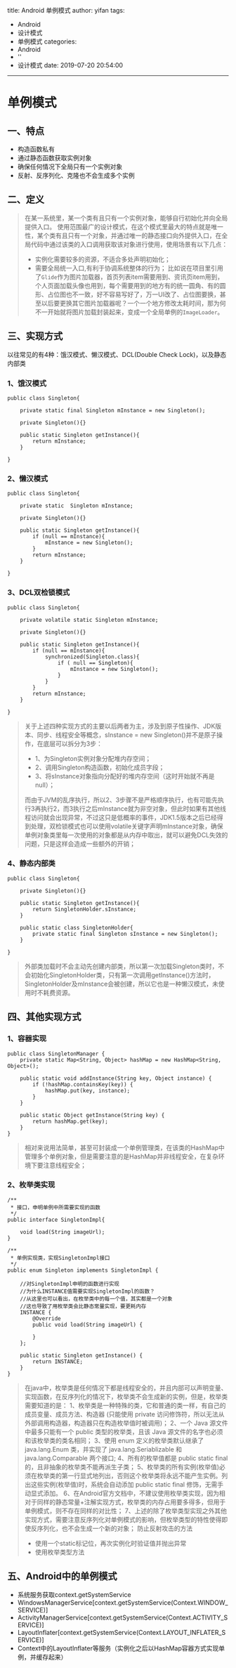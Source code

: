 title: Android 单例模式
author: yifan
tags:
  - Android
  - 设计模式
  - 单例模式
categories:
  - Android
  - ''
  - 设计模式
date: 2019-07-20 20:54:00
---
# 单例模式

## 一、特点

- 构造函数私有
- 通过静态函数获取实例对象
- 确保任何情况下全局只有一个实例对象
- 反射、反序列化、克隆也不会生成多个实例

## 二、定义

<!-- more -->

> 在某一系统里，某一个类有且只有一个实例对象，能够自行初始化并向全局提供入口。
使用范围最广的设计模式，在这个模式里最大的特点就是唯一性，某个类有且只有一个对象，并通过唯一的静态接口向外提供入口，在全局代码中通过该类的入口调用获取该对象进行使用，使用场景有以下几点：
> - 实例化需要较多的资源，不适合多处声明初始化；
> - 需要全局统一入口,有利于协调系统整体的行为；
> 比如说在项目里引用了`Glide`作为图片加载器，首页列表item需要用到、资讯页item用到，个人页面加载头像也用到，每个需要用到的地方有的统一圆角、有的圆形、占位图也不一致，好不容易写好了，万一UI改了、占位图要换，甚至以后要更换其它图片加载器呢？一个一个地方修改太耗时间，那为何不一开始就将图片加载封装起来，变成一个全局单例的`ImageLoader`。

## 三、实现方式
以往常见的有4种：饿汉模式、懒汉模式、DCL(Double Check Lock)，以及静态内部类
### 1、饿汉模式

```
public class Singleton{

    private static final Singleton mInstance = new Singleton();

    private Singleton(){}

    public static Singleton getInstance(){
        return mInstance;
    }

}
```

### 2、懒汉模式

```
public class Singleton{

    private static  Singleton mInstance;

    private Singleton(){}

    public static Singleton getInstance(){
        if (null == mInstance){
            mInstance = new Singleton();
        }
        return mInstance;
    }

}
```

### 3、DCL双检锁模式

```
public class Singleton{

    private volatile static Singleton mInstance;

    private Singleton(){}

    public static Singleton getInstance(){
        if (null == mInstance){
            synchronized(Singleton.class){
                if ( null == Singleton){
                    mInstance = new Singleton();
                }
            }
        }
        return mInstance;
    }

}
```

> 关于上述四种实现方式的主要以后两者为主，涉及到原子性操作、JDK版本、同步、线程安全等概念，sInstance = new Singleton()并不是原子操作，在底层可以拆分为3步：
> 
> - 1、为Singleton实例对象分配堆内存空间；
> - 2、调用Singleton构造函数，初始化成员字段；
> - 3、将sInstance对象指向分配好的堆内存空间（这时开始就不再是null）；
> 
> 而由于JVM的乱序执行，所以2、3步骤不是严格顺序执行，也有可能先执行3再执行2，而3执行之后mInstance就为非空对象，但此时如果有其他线程访问就会出现异常，不过这只是低概率的事件，JDK1.5版本之后已经得到处理，双检锁模式也可以使用volatile关键字声明mInstance对象，确保单例对象类里每一次使用的对象都是从内存中取出，就可以避免DCL失效的问题，只是这样会造成一些额外的开销；


### 4、静态内部类

```
public class Singleton{

    private Singleton(){}

    public static Singleton getInstance(){
        return SingletonHolder.sInstance;
    }

    public static class SingletonHolder{
        private static final Singleton sInstance = new Singleton();
    }

}
```
> 外部类加载时不会主动先创建内部类，所以第一次加载Singleton类时，不会初始化SingletonHolder类，只有第一次调用getInstance()方法时，SingletonHolder及mInstance会被创建，所以它也是一种懒汉模式，未使用时不耗费资源。

## 四、其他实现方式

### 1、容器实现
```
public class SingletonManager {
    private static Map<String, Object> hashMap = new HashMap<String, Object>();

    public static void addInstance(String key, Object instance) {
        if (!hashMap.containsKey(key)) {
            hashMap.put(key, instance);
        }
    }

    public static Object getInstance(String key) {
        return hashMap.get(key);
    }
}
```
> 相对来说用法简单，甚至可封装成一个单例管理类，在该类的HashMap中管理多个单例对象，但是需要注意的是HashMap并非线程安全，在复杂环境下要注意线程安全；

### 2、枚举类实现

```
/**
 * 接口，申明单例中所需要实现的函数
 */
public interface SingletonImpl{

    void load(String imageUrl);
}

/**
 * 单例实现类，实现SingletonImpl接口
 */
public enum Singleton implements SingletonImpl {

    //对SingletonImpl申明的函数进行实现
    //为什么INSTANCE值需要实现SingletonImpl的函数？
    //从这里也可以看出，在枚举类中的每一个值，其实都是一个对象
    //这也导致了用枚举类会比静态常量实现，要更耗内存
    INSTANCE {
        @Override
        public void load(String imageUrl) {

        }
    };

    public static Singleton getInstance() {
        return INSTANCE;
    }
}
```

> 在java中，枚举类是任何情况下都是线程安全的，并且内部可以声明变量、实现函数，在反序列化的情况下，枚举类不会生成新的实例，但是，枚举类需要知道的是：
> 1、枚举类是一种特殊的类，它和普通的类一样，有自己的成员变量、成员方法、构造器 (只能使用 private 访问修饰符，所以无法从外部调用构造器，构造器只在构造枚举值时被调用)；
> 2、一个 Java 源文件中最多只能有一个 public 类型的枚举类，且该 Java 源文件的名字也必须和该枚举类的类名相同；
> 3、使用 enum 定义的枚举类默认继承了 java.lang.Enum 类，并实现了 java.lang.Seriablizable 和 java.lang.Comparable 两个接口;
> 4、所有的枚举值都是 public static final 的，且非抽象的枚举类不能再派生子类；
> 5、枚举类的所有实例(枚举值)必须在枚举类的第一行显式地列出，否则这个枚举类将永远不能产生实例。列出这些实例(枚举值)时，系统会自动添加 public static final 修饰，无需手动显式添加。
> 6、在Android官方文档中，不建议使用枚举类实现，因为相对于同样的静态常量+注解实现方式，枚举类的内存占用要多得多，但用于单例模式，则不存在同样的对比性；
> 7、上述的除了枚举类型实现之外其他实现方式，需要注意反序列化对单例模式的影响，但枚举类型的特性使得即使反序列化，也不会生成一个新的对象；
> 防止反射攻击的方法
> - 使用一个static标记位，再次实例化时验证值并抛出异常
> - 使用枚举类型方法 

## 五、Android中的单例模式
- 系统服务获取context.getSystemService
 - WindowsManagerService[context.getSystemService(Context.WINDOW_SERVICE)]
 - ActivityManagerService[context.getSystemService(Context.ACTIVITY_SERVICE)]
 - LayoutInflater[context.getSystemService(Context.LAYOUT_INFLATER_SERVICE)]
- Context中的LayoutInflater等服务（实例化之后以HashMap容器方式实现单例，并缓存起来）

<!-- 
静态内部类的优点是：外部类加载时并不需要立即加载内部类，内部类不被加载则不去初始化INSTANCE，故而不占内存。即当SingleTon第一次被加载时，并不需要去加载SingleTonHoler，只有当getInstance()方法第一次被调用时，才会去初始化INSTANCE,第一次调用getInstance()方法会导致虚拟机加载SingleTonHoler类，这种方法不仅能确保线程安全，也能保证单例的唯一性，同时也延迟了单例的实例化。

那么，静态内部类又是如何实现线程安全的呢？首先，我们先了解下类的加载时机。


类加载时机：JAVA虚拟机在有且仅有的5种场景下会对类进行初始化。
1.遇到new、getstatic、setstatic或者invokestatic这4个字节码指令时，对应的java代码场景为：new一个关键字或者一个实例化对象时、读取或设置一个静态字段时(final修饰、已在编译期把结果放入常量池的除外)、调用一个类的静态方法时。
2.使用java.lang.reflect包的方法对类进行反射调用的时候，如果类没进行初始化，需要先调用其初始化方法进行初始化。
3.当初始化一个类时，如果其父类还未进行初始化，会先触发其父类的初始化。
4.当虚拟机启动时，用户需要指定一个要执行的主类(包含main()方法的类)，虚拟机会先初始化这个类。
5.当使用JDK 1.7等动态语言支持时，如果一个java.lang.invoke.MethodHandle实例最后的解析结果REF_getStatic、REF_putStatic、REF_invokeStatic的方法句柄，并且这个方法句柄所对应的类没有进行过初始化，则需要先触发其初始化。
这5种情况被称为是类的主动引用，注意，这里《虚拟机规范》中使用的限定词是"有且仅有"，那么，除此之外的所有引用类都不会对类进行初始化，称为被动引用。静态内部类就属于被动引用的行列。

我们再回头看下getInstance()方法，调用的是SingleTonHoler.INSTANCE，取的是SingleTonHoler里的INSTANCE对象，跟上面那个DCL方法不同的是，getInstance()方法并没有多次去new对象，故不管多少个线程去调用getInstance()方法，取的都是同一个INSTANCE对象，而不用去重新创建。当getInstance()方法被调用时，SingleTonHoler才在SingleTon的运行时常量池里，把符号引用替换为直接引用，这时静态对象INSTANCE也真正被创建，然后再被getInstance()方法返回出去，这点同饿汉模式。那么INSTANCE在创建过程中又是如何保证线程安全的呢？在《深入理解JAVA虚拟机》中，有这么一句话:

 虚拟机会保证一个类的<clinit>()方法在多线程环境中被正确地加锁、同步，如果多个线程同时去初始化一个类，那么只会有一个线程去执行这个类的<clinit>()方法，其他线程都需要阻塞等待，直到活动线程执行<clinit>()方法完毕。如果在一个类的<clinit>()方法中有耗时很长的操作，就可能造成多个进程阻塞(需要注意的是，其他线程虽然会被阻塞，但如果执行<clinit>()方法后，其他线程唤醒之后不会再次进入<clinit>()方法。同一个加载器下，一个类型只会初始化一次。)，在实际应用中，这种阻塞往往是很隐蔽的。

故而，可以看出INSTANCE在创建过程中是线程安全的，所以说静态内部类形式的单例可保证线程安全，也能保证单例的唯一性，同时也延迟了单例的实例化。

那么，是不是可以说静态内部类单例就是最完美的单例模式了呢？其实不然，静态内部类也有着一个致命的缺点，就是传参的问题，由于是静态内部类的形式去创建单例的，故外部无法传递参数进去，例如Context这种参数，所以，我们创建单例时，可以在静态内部类与DCL模式里自己斟酌。
-->